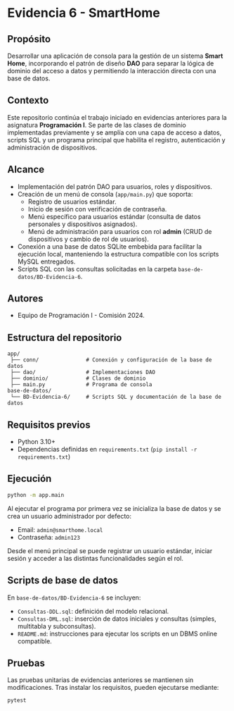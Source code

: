 # Evidencia 6 - SmartHome

## Propósito
Desarrollar una aplicación de consola para la gestión de un sistema **Smart Home**, incorporando el patrón de diseño **DAO** para separar la lógica de dominio del acceso a datos y permitiendo la interacción directa con una base de datos.

## Contexto
Este repositorio continúa el trabajo iniciado en evidencias anteriores para la asignatura **Programación I**. Se parte de las clases de dominio implementadas previamente y se amplía con una capa de acceso a datos, scripts SQL y un programa principal que habilita el registro, autenticación y administración de dispositivos.

## Alcance
- Implementación del patrón DAO para usuarios, roles y dispositivos.
- Creación de un menú de consola (`app/main.py`) que soporta:
  - Registro de usuarios estándar.
  - Inicio de sesión con verificación de contraseña.
  - Menú específico para usuarios estándar (consulta de datos personales y dispositivos asignados).
  - Menú de administración para usuarios con rol **admin** (CRUD de dispositivos y cambio de rol de usuarios).
- Conexión a una base de datos SQLite embebida para facilitar la ejecución local, manteniendo la estructura compatible con los scripts MySQL entregados.
- Scripts SQL con las consultas solicitadas en la carpeta `base-de-datos/BD-Evidencia-6`.

## Autores
- Equipo de Programación I - Comisión 2024.

## Estructura del repositorio
```
app/
 ├── conn/               # Conexión y configuración de la base de datos
 ├── dao/                # Implementaciones DAO
 ├── dominio/            # Clases de dominio
 ├── main.py             # Programa de consola
base-de-datos/
 └── BD-Evidencia-6/     # Scripts SQL y documentación de la base de datos
```

## Requisitos previos
- Python 3.10+
- Dependencias definidas en `requirements.txt` (`pip install -r requirements.txt`)

## Ejecución
```bash
python -m app.main
```
Al ejecutar el programa por primera vez se inicializa la base de datos y se crea un usuario administrador por defecto:
- Email: `admin@smarthome.local`
- Contraseña: `admin123`

Desde el menú principal se puede registrar un usuario estándar, iniciar sesión y acceder a las distintas funcionalidades según el rol.

## Scripts de base de datos
En `base-de-datos/BD-Evidencia-6` se incluyen:
- `Consultas-DDL.sql`: definición del modelo relacional.
- `Consultas-DML.sql`: inserción de datos iniciales y consultas (simples, multitabla y subconsultas).
- `README.md`: instrucciones para ejecutar los scripts en un DBMS online compatible.

## Pruebas
Las pruebas unitarias de evidencias anteriores se mantienen sin modificaciones. Tras instalar los requisitos, pueden ejecutarse mediante:
```bash
pytest
```
